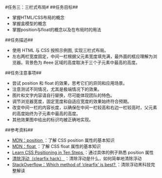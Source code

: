#任务三：三栏式布局#
##任务目标##
<ul>
    <li>掌握HTML/CSS布局的概念</li>
    <li>掌握盒模型的概念</li>
    <li>掌握position与float的概念以及在布局时的用法</li>
</ul>
##任务描述##
<ul>
    <li>
        使用 HTML 与 CSS 按照示例图, 实现三栏式布局。
    </li>
    <li>
        左右两栏宽度固定，中间一栏根据父元素宽度填充满，最外面的框应理解为浏览器。背景色为 #eee 区域的高度取决于三个子元素中最高的高度。
    </li>
</ul>
##任务注意事项##
<ul>
    <li>尝试 position 和 float 的效果，思考它们的异同和应用场景。</li>
    <li>注意测试不同情况，尤其是极端情况下的效果。</li>
    <li>图片和文字内容请自行替换，尽可能体现团队的特色。</li>
    <li>调节浏览器宽度，固定宽度和自适应宽度的效果始终符合预期。</li>
    <li>改变中间一栏的内容长度，以确保在中间一栏较高和右边一栏较高时，父元素的高度始终为子元素中最高的高度。</li>
    <li>其他效果图中给出的标识均被正确地实现。</li>
</ul>
##参考资料##
<ul>
    <li>
        <a href="https://developer.mozilla.org/zh-CN/docs/Web/CSS/position"  target="view_window">
            MDN：position
        </a>
        ：了解 CSS position 属性的基本知识
    </li>
    <li>
        <a href="https://developer.mozilla.org/en-US/docs/Web/CSS/float" target="view_window">
            MDN：float
        </a>
        ：了解 CSS float 属性的基本知识
    </li>
    <li>
        <a href="http://www.barelyfitz.com/screencast/html-training/css/positioning/" target="view_window">
            Learn CSS Positioning in Ten Steps
        </a>
        ：通过具体的例子熟悉 position 属性
    </li>
    <li>
        <a href="http://zh.learnlayout.com/clearfix.html" target="view_window">
            清除浮动（clearfix hack）
        </a>
        ：清除浮动是什么，如何简单地清除浮动
    </li>
    <li>
        <a href="http://stackoverflow.com/questions/211383/what-methods-of-clearfix-can-i-use" target="view_window">
            StackOverflow：Which method of ‘clearfix’ is best?
        </a>
        ：清除浮动黑科技完整解读
    </li>
</ul>
